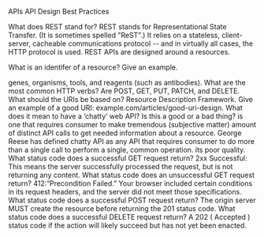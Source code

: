 APIs
API Design Best Practices

What does REST stand for?
REST stands for Representational State Transfer. (It is sometimes spelled "ReST".) It relies on a stateless, client-server, cacheable communications protocol -- and in virtually all cases, the HTTP protocol is used.
REST APIs are designed around a resources.

What is an identifer of a resource? Give an example.

genes, organisms, tools, and reagents (such as antibodies).
What are the most common HTTP verbs?
Are POST, GET, PUT, PATCH, and DELETE.
What should the URIs be based on?
Resource Description Framework.
Give an example of a good URI:
example.com/articles/good-uri-design.
What does it mean to have a ‘chatty’ web API? Is this a good or a bad thing?
is one that requires consumer to make tremendous (subjective matter) amount of distinct API calls to get needed information about a resource. George Reese has defined chatty API as any API that requires consumer to do more than a single call to perform a single, common operation. its poor quality.
What status code does a successful GET request return?
2xx Successful: This means the server successfully processed the request, but is not returning any content.
What status code does an unsuccessful GET request return?
412:“Precondition Failed.” Your browser included certain conditions in its request headers, and the server did not meet those specifications.
What status code does a successful POST request return?
The origin server MUST create the resource before returning the 201 status code.
What status code does a successful DELETE request return?
A 202 ( Accepted ) status code if the action will likely succeed but has not yet been enacted.
